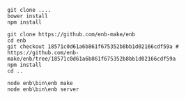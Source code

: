 
    git clone ....
    bower install
    npm install
    
    git clone https://github.com/enb-make/enb
    cd enb
    git checkout 18571c0d61a6b861f675352b8bb1d02166cdf59a # https://github.com/enb-make/enb/tree/18571c0d61a6b861f675352b8bb1d02166cdf59a
    npm install
    cd ..
    
    node enb\bin\enb make
    node enb\bin\enb server
    